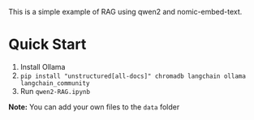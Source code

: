 This is a simple example of RAG using qwen2 and nomic-embed-text.
# Quick Start
1. Install Ollama
2. ```pip install "unstructured[all-docs]" chromadb langchain ollama langchain_community```
3. Run ```qwen2-RAG.ipynb```

**Note:** You can add your own files to the ```data``` folder
